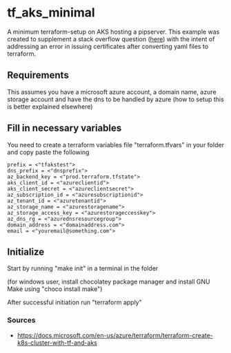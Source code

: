 # tf_aks_minimal
A minimum terraform-setup on AKS hosting a pipserver. This example was created to supplement a stack overflow question 
([here](https://stackoverflow.com/questions/57499838/how-to-issue-letsencrypt-certificate-for-k8s-aks-using-terraform-resources)) 
with the intent of addressing an error in issuing certificates after converting yaml files to terraform.

## Requirements
This assumes you have a microsoft azure account, a domain name, azure storage account and have the dns to be handled by 
azure (how to setup this is better explained elsewhere)

## Fill in necessary variables
You need to create a terraform variables file "terraform.tfvars" in your folder and copy paste the following 

```
prefix = <"tfakstest">
dns_prefix = <"dnsprefix">
az_backend_key = <"prod.terraform.tfstate">
aks_client_id = <"azureclientid">
aks_client_secret = <"azureclientsecret">
az_subscription_id = <"azuresubscriptionid">
az_tenant_id = <"azuretenantid">
az_storage_name = <"azurestoragename">
az_storage_access_key = <"azurestorageccesskey">
az_dns_rg = <"azurednsresourcegroup">
domain_address = <"domainaddress.com">
email = <"youremail@something.com">
```

## Initialize
Start by running "make init" in a terminal in the folder 

(for windows user, install chocolatey package manager and install GNU Make using "choco install make")

After successful initiation run "terraform apply"

### Sources
* https://docs.microsoft.com/en-us/azure/terraform/terraform-create-k8s-cluster-with-tf-and-aks